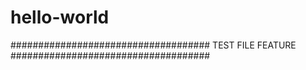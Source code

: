# hello-world

####################################
TEST FILE FEATURE
####################################
